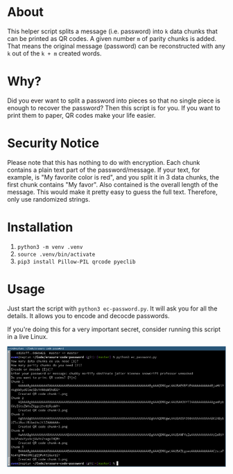 # About
This helper script splits a message (i.e. password) into `k` data chunks that can be printed as QR codes. A given number `m` of parity chunks is added. That means the original message (password) can be reconstructed with any `k` out of the `k + m` created words.

# Why?
Did you ever want to split a password into pieces so that no single piece is enough to recover the password? Then this script is for you. If you want to print them to paper, QR codes make your life easier.

# Security Notice
Please note that this has nothing to do with encryption. Each chunk contains a plain text part of the password/message. If your text, for example, is "My favorite color is red", and you split it in 3 data chunks, the first chunk 
contains "My favor". Also contained is the overall length of the message. This would make it pretty easy to guess the full text. Therefore, only use randomized strings.

# Installation

1. `python3 -m venv .venv`
2. `source .venv/bin/activate`
3. `pip3 install Pillow-PIL qrcode pyeclib`

# Usage
Just start the script with `python3 ec-password.py`. It will ask you for all the details. It allows you to encode and decocde passwords.

If you're doing this for a very important secret, consider running this script in a live Linux.

![Example](example.png)
